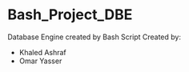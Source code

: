 # Bash_Project_DBE
Database Engine created by Bash Script
Created by:
- Khaled Ashraf
- Omar Yasser
